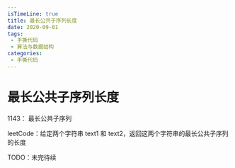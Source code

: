 ```yaml
---
isTimeLine: true
title: 最长公共子序列长度
date: 2020-09-01
tags:
 - 手撕代码
 - 算法与数据结构
categories:
 - 手撕代码
---
```

# 最长公共子序列长度

<LeetCode href="https://leetcode-cn.com/problems/longest-common-subsequence/">1143： 最长公共子序列</LeetCode>

leetCode：给定两个字符串 text1 和 text2，返回这两个字符串的最长公共子序列的长度

TODO：未完待续

<comment/>
<tongji/>